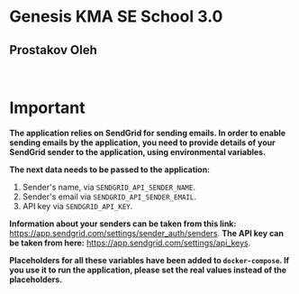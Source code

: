 # Genesis KMA SE School 3.0
## Prostakov Oleh
&nbsp;
# Important
**The application relies on SendGrid for sending emails. In order to enable sending emails by the application, you need to provide details of your SendGrid sender to the application, using environmental variables.**

**The next data needs to be passed to the application:**
1. Sender's name, via `SENDGRID_API_SENDER_NAME`.
2. Sender's email via `SENDGRID_API_SENDER_EMAIL`.
3. API key via `SENDGRID_API_KEY`.

**Information about your senders can be taken from this link:** https://app.sendgrid.com/settings/sender_auth/senders.
**The API key can be taken from here:** https://app.sendgrid.com/settings/api_keys.

**Placeholders for all these variables have been added to `docker-compose`. If you use it to run the application, please set the real values instead of the placeholders.**



